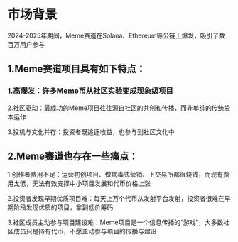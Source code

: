 # 市场背景

2024-2025年期间，Meme赛道在Solana、Ethereum等公链上爆发，吸引了数百万用户参与

## 1.Meme赛道项目具有如下特点：

### 1.高爆发：许多Meme币从社区实验变成现象级项目

2.社区驱动：最成功的Meme项目往往源自社区的共创和传播，而非单纯的传统资本运作

3.投机与文化并存：投资者既追逐收益，也参与到社区文化中



## 2.Meme赛道也存在一些痛点：

1.创作者费用不足：运营初创项目、做病毒式营销、上交易所都很烧钱，而现有费用太低，无法有效支撑中小项目发展和代币价格上涨

2.投资者发现早期优质项目难：每天上万个代币从发射平台发射，投资者很难在早期阶段发现优质的项目，拿到低价筹码

3.社区成员主动参与项目建设难：Meme项目是一个信息传播的“游戏”，大多数社区成员只是持有代币，不愿主动参与项目的传播与建设
